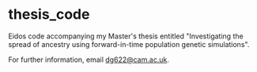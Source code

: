 # thesis_code
Eidos code accompanying my Master's thesis entitled "Investigating the spread of ancestry using forward-in-time population genetic simulations".

For further information, email dg622@cam.ac.uk.
